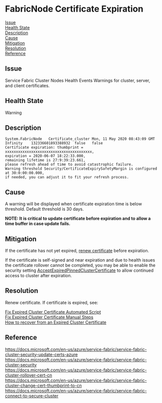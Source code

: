 # FabricNode Certificate Expiration

[Issue](#Issue)  
[Health State](#Health-State)  
[Description](#Description)  
[Cause](#Cause)  
[Mitigation](#Mitigation)  
[Resolution](#Resolution)  
[Reference](#Reference)  

## Issue

Service Fabric Cluster Nodes Health Events Warnings for cluster, server, and client certificates.

## Health State

Warning

## Description

```text
System.FabricNode	Certificate_cluster	Mon, 11 May 2020 08:43:09 GMT	Infinity	132336601893388932	false	false
Certificate expiration: thumbprint = xxxxxxxxxxxxxxxxxxxxxxxxxxxxxxxxxxxxxxxx, 
expiration = 2020-06-07 18:22:33.000, 
remaining lifetime is 27:9:39:23.661, 
please refresh ahead of time to avoid catastrophic failure. 
Warning threshold Security/CertificateExpirySafetyMargin is configured at 30:0:00:00.000, 
if needed, you can adjust it to fit your refresh process.
```

## Cause

A warning will be displayed when certificate expiration time is below threshold. Default threshold is 30 days.

**NOTE: It is critical to update certificate before expiration and to allow a time buffer in case update fails.**

## Mitigation

If the certificate has not yet expired, [renew certificate](https://docs.microsoft.com/en-us/azure/service-fabric/service-fabric-cluster-rollover-cert-cn) before expiration.

If the certificate is self-signed and near expiration and due to health issues the certificate rollover cannot be completed, you may be able to enable the security setting [AcceptExpiredPinnedClusterCertificate](https://github.com/Azure/Service-Fabric-Troubleshooting-Guides/blob/master/Security/How%20to%20recover%20from%20an%20Expired%20Cluster%20Certificate.md) to allow continued access to cluster after expiration.  

## Resolution

Renew certificate.
If certificate is expired, see:

  [Fix Expired Cluster Certificate Automated Script](https://github.com/Azure/Service-Fabric-Troubleshooting-Guides/blob/master/Security/Fix%20Expired%20Cluster%20Certificate%20Automated%20Script.md)  
  [Fix Expired Cluster Certificate Manual Steps](https://github.com/Azure/Service-Fabric-Troubleshooting-Guides/blob/master/Security/Fix%20Expired%20Cluster%20Certificate%20Manual%20Steps.md)  
  [How to recover from an Expired Cluster Certificate](https://github.com/Azure/Service-Fabric-Troubleshooting-Guides/blob/master/Security/How%20to%20recover%20from%20an%20Expired%20Cluster%20Certificate.md)  

## Reference

https://docs.microsoft.com/en-us/azure/service-fabric/service-fabric-cluster-security-update-certs-azure  
https://docs.microsoft.com/en-us/azure/service-fabric/service-fabric-cluster-security  
https://docs.microsoft.com/en-us/azure/service-fabric/service-fabric-cluster-rollover-cert-cn  
https://docs.microsoft.com/en-us/azure/service-fabric/service-fabric-cluster-change-cert-thumbprint-to-cn  
https://docs.microsoft.com/en-us/azure/service-fabric/service-fabric-connect-to-secure-cluster  
